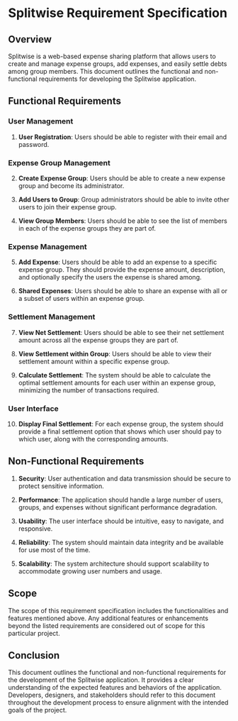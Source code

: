 # Splitwise Requirement Specification

## Overview

Splitwise is a web-based expense sharing platform that allows users to create and manage expense groups, add expenses, and easily settle debts among group members. This document outlines the functional and non-functional requirements for developing the Splitwise application.

## Functional Requirements

### User Management

1. **User Registration**: Users should be able to register with their email and password.

### Expense Group Management

2. **Create Expense Group**: Users should be able to create a new expense group and become its administrator.

3. **Add Users to Group**: Group administrators should be able to invite other users to join their expense group.

4. **View Group Members**: Users should be able to see the list of members in each of the expense groups they are part of.

### Expense Management

5. **Add Expense**: Users should be able to add an expense to a specific expense group. They should provide the expense amount, description, and optionally specify the users the expense is shared among.

6. **Shared Expenses**: Users should be able to share an expense with all or a subset of users within an expense group.

### Settlement Management

7. **View Net Settlement**: Users should be able to see their net settlement amount across all the expense groups they are part of.

8. **View Settlement within Group**: Users should be able to view their settlement amount within a specific expense group.

9. **Calculate Settlement**: The system should be able to calculate the optimal settlement amounts for each user within an expense group, minimizing the number of transactions required.

### User Interface

10. **Display Final Settlement**: For each expense group, the system should provide a final settlement option that shows which user should pay to which user, along with the corresponding amounts.

## Non-Functional Requirements

1. **Security**: User authentication and data transmission should be secure to protect sensitive information.

2. **Performance**: The application should handle a large number of users, groups, and expenses without significant performance degradation.

3. **Usability**: The user interface should be intuitive, easy to navigate, and responsive.

4. **Reliability**: The system should maintain data integrity and be available for use most of the time.

5. **Scalability**: The system architecture should support scalability to accommodate growing user numbers and usage.

## Scope

The scope of this requirement specification includes the functionalities and features mentioned above. Any additional features or enhancements beyond the listed requirements are considered out of scope for this particular project.

## Conclusion

This document outlines the functional and non-functional requirements for the development of the Splitwise application. It provides a clear understanding of the expected features and behaviors of the application. Developers, designers, and stakeholders should refer to this document throughout the development process to ensure alignment with the intended goals of the project.